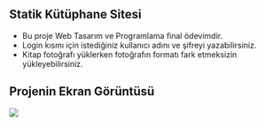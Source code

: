 
## Statik Kütüphane Sitesi

- Bu proje Web Tasarım ve Programlama final ödevimdir.
- Login kısmı için istediğiniz kullanıcı adını ve şifreyi yazabilirsiniz.
- Kitap fotoğrafı yüklerken fotoğrafın formatı fark etmeksizin yükleyebilirsiniz.

## Projenin Ekran Görüntüsü

![](https://github.com/MatrimAl/Static-Web-Library/web_library_gif.gif)

